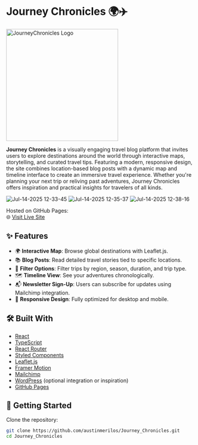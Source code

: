 # Journey Chronicles 🌍✈️
<img width="300" height="300" alt="JourneyChronicles Logo" src="https://github.com/user-attachments/assets/48d5ba88-3e0b-4af9-8de8-936f761a7076" />

**Journey Chronicles** is a visually engaging travel blog platform that invites users to explore destinations around the world through interactive maps, storytelling, and curated travel tips. Featuring a modern, responsive design, the site combines location-based blog posts with a dynamic map and timeline interface to create an immersive travel experience. Whether you're planning your next trip or reliving past adventures, Journey Chronicles offers inspiration and practical insights for travelers of all kinds.

![Jul-14-2025 12-33-45](https://github.com/user-attachments/assets/a6457c0c-b0bd-4646-b693-543cf60e0fdd) ![Jul-14-2025 12-35-37](https://github.com/user-attachments/assets/c51bb65f-48fa-4ecc-b902-fd1580eb188e)
![Jul-14-2025 12-38-16](https://github.com/user-attachments/assets/7b4923f1-e817-4323-8ed0-80e0ea09acdc)

Hosted on GitHub Pages:  
🌐 [Visit Live Site](https://austinmerilos.github.io/Journey_Chronicles/)

## ✨ Features

- 🌍 **Interactive Map**: Browse global destinations with Leaflet.js.
- 📚 **Blog Posts**: Read detailed travel stories tied to specific locations.
- 🧭 **Filter Options**: Filter trips by region, season, duration, and trip type.
- 🗺️ **Timeline View**: See your adventures chronologically.
- 📬 **Newsletter Sign-Up**: Users can subscribe for updates using Mailchimp integration.
- 📱 **Responsive Design**: Fully optimized for desktop and mobile.

## 🛠 Built With

- [React](https://reactjs.org/)
- [TypeScript](https://www.typescriptlang.org/)
- [React Router](https://reactrouter.com/)
- [Styled Components](https://styled-components.com/)
- [Leaflet.js](https://leafletjs.com/)
- [Framer Motion](https://www.framer.com/motion/)
- [Mailchimp](https://mailchimp.com/)
- [WordPress](https://wordpress.org/) (optional integration or inspiration)
- [GitHub Pages](https://pages.github.com/)

## 🚀 Getting Started

Clone the repository:

```bash
git clone https://github.com/austinmerilos/Journey_Chronicles.git
cd Journey_Chronicles
